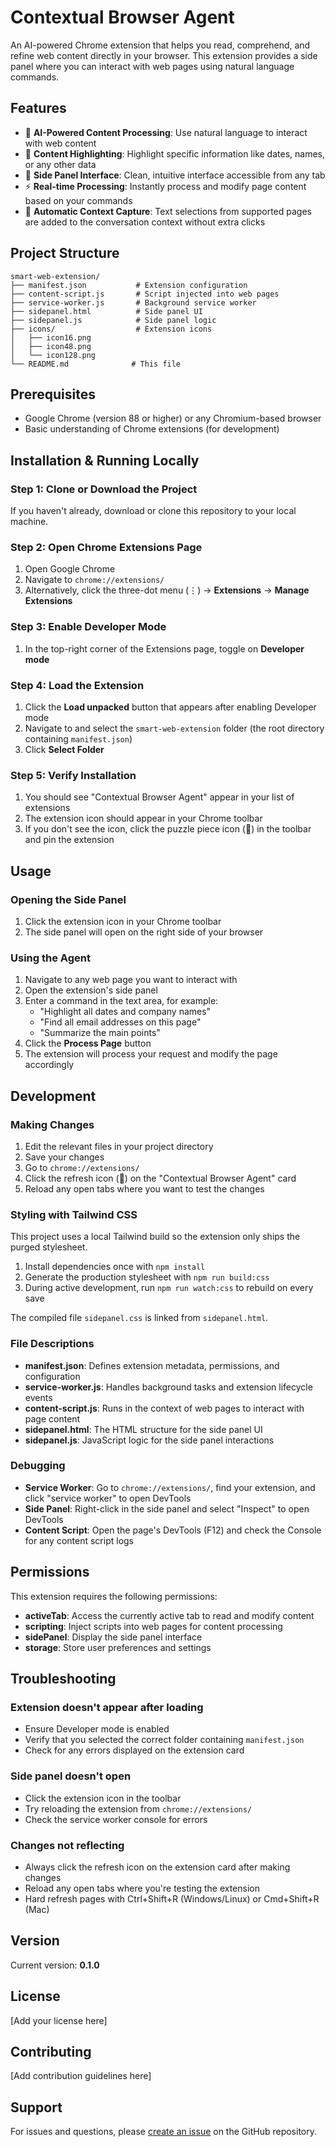 # Contextual Browser Agent

An AI-powered Chrome extension that helps you read, comprehend, and refine web content directly in your browser. This extension provides a side panel where you can interact with web pages using natural language commands.

## Features

- 🤖 **AI-Powered Content Processing**: Use natural language to interact with web content
- 📝 **Content Highlighting**: Highlight specific information like dates, names, or any other data
- 🎨 **Side Panel Interface**: Clean, intuitive interface accessible from any tab
- ⚡ **Real-time Processing**: Instantly process and modify page content based on your commands
- 🧠 **Automatic Context Capture**: Text selections from supported pages are added to the conversation context without extra clicks

## Project Structure

```
smart-web-extension/
├── manifest.json           # Extension configuration
├── content-script.js       # Script injected into web pages
├── service-worker.js       # Background service worker
├── sidepanel.html          # Side panel UI
├── sidepanel.js            # Side panel logic
├── icons/                  # Extension icons
│   ├── icon16.png
│   ├── icon48.png
│   └── icon128.png
└── README.md              # This file
```

## Prerequisites

- Google Chrome (version 88 or higher) or any Chromium-based browser
- Basic understanding of Chrome extensions (for development)

## Installation & Running Locally

### Step 1: Clone or Download the Project

If you haven't already, download or clone this repository to your local machine.

### Step 2: Open Chrome Extensions Page

1. Open Google Chrome
2. Navigate to `chrome://extensions/`
3. Alternatively, click the three-dot menu (⋮) → **Extensions** → **Manage Extensions**

### Step 3: Enable Developer Mode

1. In the top-right corner of the Extensions page, toggle on **Developer mode**

### Step 4: Load the Extension

1. Click the **Load unpacked** button that appears after enabling Developer mode
2. Navigate to and select the `smart-web-extension` folder (the root directory containing `manifest.json`)
3. Click **Select Folder**

### Step 5: Verify Installation

1. You should see "Contextual Browser Agent" appear in your list of extensions
2. The extension icon should appear in your Chrome toolbar
3. If you don't see the icon, click the puzzle piece icon (🧩) in the toolbar and pin the extension

## Usage

### Opening the Side Panel

1. Click the extension icon in your Chrome toolbar
2. The side panel will open on the right side of your browser

### Using the Agent

1. Navigate to any web page you want to interact with
2. Open the extension's side panel
3. Enter a command in the text area, for example:
   - "Highlight all dates and company names"
   - "Find all email addresses on this page"
   - "Summarize the main points"
4. Click the **Process Page** button
5. The extension will process your request and modify the page accordingly

## Development

### Making Changes

1. Edit the relevant files in your project directory
2. Save your changes
3. Go to `chrome://extensions/`
4. Click the refresh icon (🔄) on the "Contextual Browser Agent" card
5. Reload any open tabs where you want to test the changes

### Styling with Tailwind CSS

This project uses a local Tailwind build so the extension only ships the purged stylesheet.

1. Install dependencies once with `npm install`
2. Generate the production stylesheet with `npm run build:css`
3. During active development, run `npm run watch:css` to rebuild on every save

The compiled file `sidepanel.css` is linked from `sidepanel.html`.

### File Descriptions

- **manifest.json**: Defines extension metadata, permissions, and configuration
- **service-worker.js**: Handles background tasks and extension lifecycle events
- **content-script.js**: Runs in the context of web pages to interact with page content
- **sidepanel.html**: The HTML structure for the side panel UI
- **sidepanel.js**: JavaScript logic for the side panel interactions

### Debugging

- **Service Worker**: Go to `chrome://extensions/`, find your extension, and click "service worker" to open DevTools
- **Side Panel**: Right-click in the side panel and select "Inspect" to open DevTools
- **Content Script**: Open the page's DevTools (F12) and check the Console for any content script logs

## Permissions

This extension requires the following permissions:

- **activeTab**: Access the currently active tab to read and modify content
- **scripting**: Inject scripts into web pages for content processing
- **sidePanel**: Display the side panel interface
- **storage**: Store user preferences and settings

## Troubleshooting

### Extension doesn't appear after loading

- Ensure Developer mode is enabled
- Verify that you selected the correct folder containing `manifest.json`
- Check for any errors displayed on the extension card

### Side panel doesn't open

- Click the extension icon in the toolbar
- Try reloading the extension from `chrome://extensions/`
- Check the service worker console for errors

### Changes not reflecting

- Always click the refresh icon on the extension card after making changes
- Reload any open tabs where you're testing the extension
- Hard refresh pages with Ctrl+Shift+R (Windows/Linux) or Cmd+Shift+R (Mac)

## Version

Current version: **0.1.0**

## License

[Add your license here]

## Contributing

[Add contribution guidelines here]

## Support

For issues and questions, please [create an issue](https://github.com/vivienogoun/smart-web-extension/issues) on the GitHub repository.
